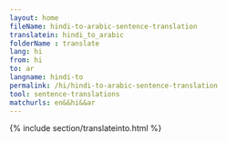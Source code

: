 ```yaml
---
layout: home
fileName: hindi-to-arabic-sentence-translation
translatein: hindi_to_arabic
folderName : translate
lang: hi
from: hi
to: ar
langname: hindi-to
permalink: /hi/hindi-to-arabic-sentence-translation
tool: sentence-translations
matchurls: en&&hi&&ar
---
```

{% include section/translateinto.html %}
